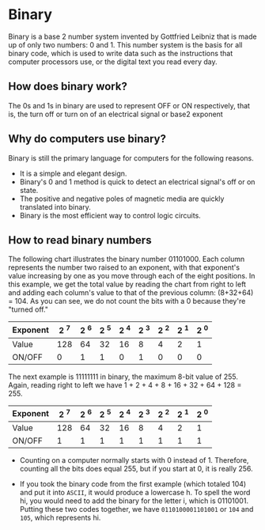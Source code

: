 # Binary 

Binary is a base 2 number system invented by Gottfried Leibniz that is made up of only two numbers: 0 and 1. This number system is the basis for all binary code, which is used to write data such as the instructions that computer processors use, or the digital text you read every day.

## How does binary work?

The 0s and 1s in binary are used to represent OFF or ON respectively, that is, the turn off or turn on of an electrical signal or base2 exponent

## Why do computers use binary?

Binary is still the primary language for computers for the following reasons.

- It is a simple and elegant design.
- Binary's 0 and 1 method is quick to detect an electrical signal's off or on state.
- The positive and negative poles of magnetic media are quickly translated into binary.
- Binary is the most efficient way to control logic circuits.

## How to read binary numbers

The following chart illustrates the binary number 01101000. Each column represents the number two raised to an exponent, with that exponent's value increasing by one as you move through each of the eight positions. In this example, we get the total value by reading the chart from right to left and adding each column's value to that of the previous column: (8+32+64) = 104. As you can see, we do not count the bits with a 0 because they're "turned off."

| Exponent  | 2 <sup>7</sup>| 2 <sup>6</sup>| 2 <sup>5</sup>| 2 <sup>4</sup>| 2 <sup>3</sup>| 2 <sup>2</sup>| 2 <sup>1</sup>| 2 <sup>0</sup>|
| ------------- | ------------- | ------------- | ------------- | ------------- | ------------- | ------------- | ------------- | ------------- |
| Value  | 128  | 64  | 32 | 16  | 8  | 4  | 2  | 1  |
| ON/OFF  | 0 | 1  | 1  | 0  | 1 | 0  | 0  | 0  |

The next example is 11111111 in binary, the maximum 8-bit value of 255. Again, reading right to left we have 1 + 2 + 4 + 8 + 16 + 32 + 64 + 128 = 255.

| Exponent  | 2 <sup>7</sup>| 2 <sup>6</sup>| 2 <sup>5</sup>| 2 <sup>4</sup>| 2 <sup>3</sup>| 2 <sup>2</sup>| 2 <sup>1</sup>| 2 <sup>0</sup>|
| ------------- | ------------- | ------------- | ------------- | ------------- | ------------- | ------------- | ------------- | ------------- |
| Value  | 128  | 64  | 32 | 16  | 8  | 4  | 2  | 1  |
| ON/OFF  | 1 | 1  | 1  | 1  | 1 | 1  | 1  | 1  |

- Counting on a computer normally starts with 0 instead of 1. Therefore, counting all the bits does equal 255, but if you start at 0, it is really 256.

- If you took the binary code from the first example (which totaled 104) and put it into ```ASCII```, it would produce a lowercase h. To spell the word hi, you would need to add the binary for the letter i, which is 01101001. Putting these two codes together, we have ```0110100001101001``` or ```104``` and ```105```, which represents hi.